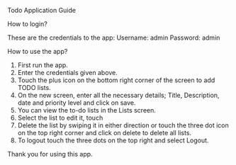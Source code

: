 Todo Application Guide

How to login?

These are the credentials to the app:
Username: admin
Password: admin

How to use the app?

1.	First run the app.
2.	Enter the credentials given above.
3.	Touch the plus icon on the bottom right corner of the screen to add TODO lists.
4.	On the new screen, enter all the necessary details; Title, Description, date and priority level and click on save.
5.	You can view the to-do lists in the Lists screen.
6.	Select the list to edit it, touch
7.	Delete the list by swiping it in either direction or touch the three dot icon on the top right corner and click on delete to delete all lists.
8.	To logout touch the three dots on the top right and select Logout.

Thank you for using this app.

